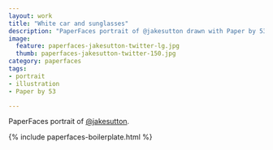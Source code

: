 ```yaml
---
layout: work
title: "White car and sunglasses"
description: "PaperFaces portrait of @jakesutton drawn with Paper by 53 on an iPad."
image: 
  feature: paperfaces-jakesutton-twitter-lg.jpg
  thumb: paperfaces-jakesutton-twitter-150.jpg
category: paperfaces
tags: 
- portrait
- illustration
- Paper by 53

---
```


PaperFaces portrait of [@jakesutton](http://twitter.com/jakesutton).

{% include paperfaces-boilerplate.html %}